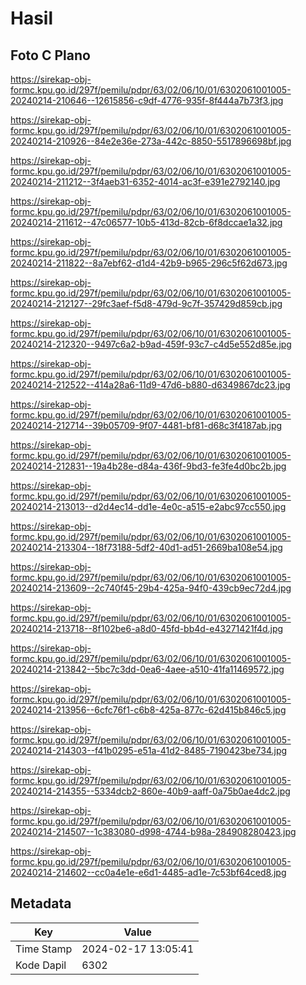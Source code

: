 # Hasil

## Foto C Plano

https://sirekap-obj-formc.kpu.go.id/297f/pemilu/pdpr/63/02/06/10/01/6302061001005-20240214-210646--12615856-c9df-4776-935f-8f444a7b73f3.jpg

https://sirekap-obj-formc.kpu.go.id/297f/pemilu/pdpr/63/02/06/10/01/6302061001005-20240214-210926--84e2e36e-273a-442c-8850-5517896698bf.jpg

https://sirekap-obj-formc.kpu.go.id/297f/pemilu/pdpr/63/02/06/10/01/6302061001005-20240214-211212--3f4aeb31-6352-4014-ac3f-e391e2792140.jpg

https://sirekap-obj-formc.kpu.go.id/297f/pemilu/pdpr/63/02/06/10/01/6302061001005-20240214-211612--47c06577-10b5-413d-82cb-6f8dccae1a32.jpg

https://sirekap-obj-formc.kpu.go.id/297f/pemilu/pdpr/63/02/06/10/01/6302061001005-20240214-211822--8a7ebf62-d1d4-42b9-b965-296c5f62d673.jpg

https://sirekap-obj-formc.kpu.go.id/297f/pemilu/pdpr/63/02/06/10/01/6302061001005-20240214-212127--29fc3aef-f5d8-479d-9c7f-357429d859cb.jpg

https://sirekap-obj-formc.kpu.go.id/297f/pemilu/pdpr/63/02/06/10/01/6302061001005-20240214-212320--9497c6a2-b9ad-459f-93c7-c4d5e552d85e.jpg

https://sirekap-obj-formc.kpu.go.id/297f/pemilu/pdpr/63/02/06/10/01/6302061001005-20240214-212522--414a28a6-11d9-47d6-b880-d6349867dc23.jpg

https://sirekap-obj-formc.kpu.go.id/297f/pemilu/pdpr/63/02/06/10/01/6302061001005-20240214-212714--39b05709-9f07-4481-bf81-d68c3f4187ab.jpg

https://sirekap-obj-formc.kpu.go.id/297f/pemilu/pdpr/63/02/06/10/01/6302061001005-20240214-212831--19a4b28e-d84a-436f-9bd3-fe3fe4d0bc2b.jpg

https://sirekap-obj-formc.kpu.go.id/297f/pemilu/pdpr/63/02/06/10/01/6302061001005-20240214-213013--d2d4ec14-dd1e-4e0c-a515-e2abc97cc550.jpg

https://sirekap-obj-formc.kpu.go.id/297f/pemilu/pdpr/63/02/06/10/01/6302061001005-20240214-213304--18f73188-5df2-40d1-ad51-2669ba108e54.jpg

https://sirekap-obj-formc.kpu.go.id/297f/pemilu/pdpr/63/02/06/10/01/6302061001005-20240214-213609--2c740f45-29b4-425a-94f0-439cb9ec72d4.jpg

https://sirekap-obj-formc.kpu.go.id/297f/pemilu/pdpr/63/02/06/10/01/6302061001005-20240214-213718--8f102be6-a8d0-45fd-bb4d-e43271421f4d.jpg

https://sirekap-obj-formc.kpu.go.id/297f/pemilu/pdpr/63/02/06/10/01/6302061001005-20240214-213842--5bc7c3dd-0ea6-4aee-a510-41fa11469572.jpg

https://sirekap-obj-formc.kpu.go.id/297f/pemilu/pdpr/63/02/06/10/01/6302061001005-20240214-213956--6cfc76f1-c6b8-425a-877c-62d415b846c5.jpg

https://sirekap-obj-formc.kpu.go.id/297f/pemilu/pdpr/63/02/06/10/01/6302061001005-20240214-214303--f41b0295-e51a-41d2-8485-7190423be734.jpg

https://sirekap-obj-formc.kpu.go.id/297f/pemilu/pdpr/63/02/06/10/01/6302061001005-20240214-214355--5334dcb2-860e-40b9-aaff-0a75b0ae4dc2.jpg

https://sirekap-obj-formc.kpu.go.id/297f/pemilu/pdpr/63/02/06/10/01/6302061001005-20240214-214507--1c383080-d998-4744-b98a-284908280423.jpg

https://sirekap-obj-formc.kpu.go.id/297f/pemilu/pdpr/63/02/06/10/01/6302061001005-20240214-214602--cc0a4e1e-e6d1-4485-ad1e-7c53bf64ced8.jpg


## Metadata

| Key        | Value               |
| ---------- | ------------------- |
| Time Stamp | 2024-02-17 13:05:41 |
| Kode Dapil | 6302                |



